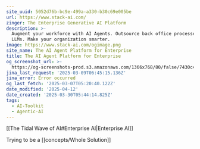 ```yaml
---
site_uuid: 5052d76b-bc9e-499a-a330-b30c69e005be
url: https://www.stack-ai.com/
zinger: The Enterprise Generative AI Platform
description: >-
  Augment your workforce with AI Agents. Outsource back office processes to
  LLMs. Make your organization smarter.
image: https://www.stack-ai.com/ogimage.png
site_name: The AI Agent Platform for Enterprise
title: The AI Agent Platform for Enterprise
og_screenshot_url: >-
  https://og-screenshots-prod.s3.amazonaws.com/1366x768/80/false/7430c446d5000645cf0fa90718d253f89c180d5b70d4f70216b7e5e1da33b1df.jpeg
jina_last_request: '2025-03-09T06:45:15.136Z'
jina_error: Error occurred
og_last_fetch: '2025-03-07T05:20:40.122Z'
date_modified: '2025-04-12'
date_created: '2025-03-30T05:44:14.825Z'
tags:
  - AI-Toolkit
  - Agentic-AI
---
```



























































































































































































































































































[[The Tidal Wave of AI#Enterprise AI|Enterprise AI]]

Trying to be a [[concepts/Whole Solution]]

